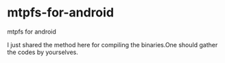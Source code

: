 # mtpfs-for-android
mtpfs for android

I just shared the method here for compiling the binaries.One should gather the codes by yourselves.
